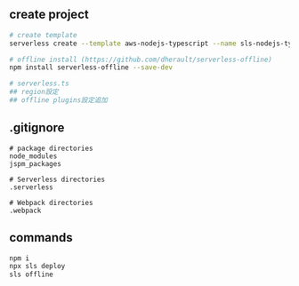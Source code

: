 ## create project

```sh
# create template
serverless create --template aws-nodejs-typescript --name sls-nodejs-typescript-experiment

# offline install (https://github.com/dherault/serverless-offline)
npm install serverless-offline --save-dev

# serverless.ts
## region設定
## offline plugins設定追加
```

## .gitignore

```
# package directories
node_modules
jspm_packages

# Serverless directories
.serverless

# Webpack directories
.webpack
```

## commands

```sh
npm i
npx sls deploy
sls offline
```
